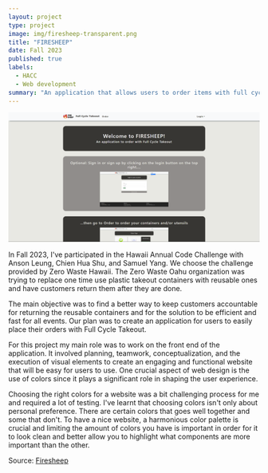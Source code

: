 ```yaml
---
layout: project
type: project
image: img/firesheep-transparent.png
title: "FIRESHEEP"
date: Fall 2023
published: true
labels:
  - HACC
  - Web development
summary: "An application that allows users to order items with full cycle takeout"
---
```


<img class="img-fluid" src="../img/Landing.png">

In Fall 2023, I've participated in the Hawaii Annual Code Challenge with Anson Leung, Chien Hua Shu, and Samuel Yang. We choose the challenge provided by Zero Waste Hawaii. The Zero Waste Oahu organization was trying to replace one time use plastic takeout containers with reusable ones and have customers return them after they are done.

The main objective was to find a better way to keep customers accountable for returning the reusable containers and for the solution to be efficient and fast for all events. Our plan was to create an application for users to easily place their orders with Full Cycle Takeout.

For this project my main role was to work on the front end of the application. It involved planning, teamwork, conceptualization, and the execution of visual elements to create an engaging and functional website that will be easy for users to use. 
One crucial aspect of web design is the use of colors since it plays a significant role in shaping the user experience.

Choosing the right colors for a website was a bit challenging process for me and required a lot of testing. I've learnt that choosing colors isn't only about personal preference. There are certain colors
that goes well together and some that don't. To have a nice website, a harmonious color palette is crucial and limiting the amount of colors you have is 
important in order for it to look clean and better allow you to highlight what components are more important than the other. 
 
Source: <a href="https://314firesheep.github.io/">Firesheep</a>
